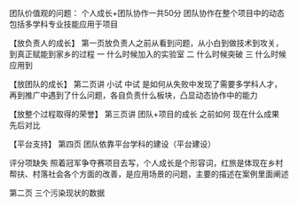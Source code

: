 团队价值观的问题：
个人成长+团队协作一共50分
团队协作在整个项目中的动态
包括多学科专业技能应用于项目

【放负责人的成长】
第一页放负责人之前从看到问题，从小白到做技术到攻关，到真正赋能到家乡的过程
一 什么时候加入的实验室
二 什么时候突破
三 什么时候应用到

【放团队的成长】
第二页讲
小试 
中试 
是如何从失败中发现了需要多学科人才，再到推广中遇到了什么问题，各自负责什么板块，凸显动态协作中的能力

【放整个过程取得的荣誉】
第三页讲
团队+项目的成长
之前如何 现在什么成果 先后对比

【平台支持】
第四页
团队依靠平台学科的建设（平台建设）


评分项缺失
照着冠军争夺赛项目去写，个人成长是个形容词，红旅是体现在乡村帮扶、村落社会各个方面的改善，是应用场景的问题，主要的描述在案例里面阐述

第二页 三个污染现状的数据